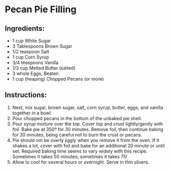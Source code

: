 # Pecan Pie Filling

## Ingredients:

  * 1 cup White Sugar
  * 3 Tablespoons Brown Sugar
  * 1/2 teaspoon Salt
  * 1 cup Corn Syrup
  * 3/4 teaspoons Vanilla
  * 1/3 cup Melted Butter (salted)
  * 3 whole Eggs, Beaten
  * 1 cup (heaping) Chopped Pecans (or more)

## Instructions:

   1. Next, mix sugar, brown sugar, salt, corn syrup, butter, eggs, and vanilla together in a bowl.
   1. Pour chopped pecans in the bottom of the unbaked pie shell.
   1. Pour syrup mixture over the top. Cover top and crust lightly/gently with foil. Bake pie at 350º for 30 minutes. Remove foil, then continue baking for 20 minutes, being careful not to burn the crust or pecans.
   1. Pie should not be overly jiggly when you remove it from the oven. If it shakes a lot, cover with foil and bake for an additional 20 minute or until set. Required baking time seems to vary widely with this recipe. Sometimes it takes 50 minutes; sometimes it takes 75!
   1. Allow to cool for several hours or overnight. Serve in thin slivers.
